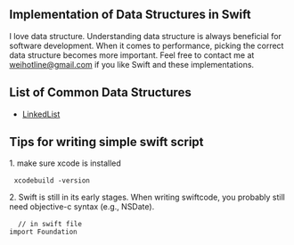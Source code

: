 ## Implementation of Data Structures in Swift
I love data structure. Understanding data structure is always beneficial for software development. When it comes to performance, picking the correct data structure becomes more important. Feel free to contact me at <weihotline@gmail.com> if you like Swift and these implementations.

## List of Common Data Structures
* [LinkedList](https://github.com/weihotline/SwiftDataStructure/blob/master/LinkedList.swift)

## Tips for writing simple swift script
<p>
1. make sure xcode is installed
<pre> <code>xcodebuild -version
</code></pre>
2. Swift is still in its early stages. When writing swiftcode, you probably still need objective-c syntax (e.g., NSDate).
<pre> <code> // in swift file
import Foundation
</code> </pre>
